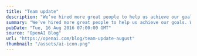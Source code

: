 ```yaml
---
title: "Team update"
description: "We’ve hired more great people to help us achieve our goals. Welcome, everyone!"
summary: "We’ve hired more great people to help us achieve our goals. Welcome, everyone!"
pubDate: "Tue, 16 Aug 2016 07:00:00 GMT"
source: "OpenAI Blog"
url: "https://openai.com/blog/team-update-august"
thumbnail: "/assets/ai-icon.png"
---
```


